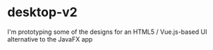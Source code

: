 # desktop-v2
I'm prototyping some of the designs for an HTML5 / Vue.js-based UI alternative to the JavaFX app
